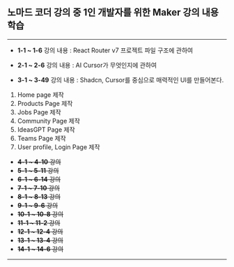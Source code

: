 ## 노마드 코더 강의 중 1인 개발자를 위한 Maker 강의 내용 학습
- - -

- **1-1 ~ 1-6** 강의 내용 : React Router v7 프로젝트 파일 구조에 관하여

- **2-1 ~ 2-6** 강의 내용 : AI Cursor가 무엇인지에 관하여

- **3-1 ~ 3-49** 강의 내용 : Shadcn, Cursor를 중심으로 매력적인 UI를 만들어본다.

1. Home page 제작
2. Products Page 제작
3. Jobs Page 제작
4. Community Page 제작
5. IdeasGPT Page 제작
6. Teams Page 제작
7. User profile, Login Page 제작


- ~~**4-1 ~ 4-10** 강의~~
- ~~**5-1 ~ 5-11** 강의~~
- ~~**6-1 ~ 6-14** 강의~~  
- ~~**7-1 ~ 7-10** 강의~~
- ~~**8-1 ~ 8-13** 강의~~
- ~~**9-1 ~ 9-6** 강의~~
- ~~**10-1 ~ 10-8** 강의~~
- ~~**11-1 ~ 11-2** 강의~~
- ~~**12-1 ~ 12-4** 강의~~
- ~~**13-1 ~ 13-4** 강의~~
- ~~**14-1 ~ 14-6** 강의~~

---




